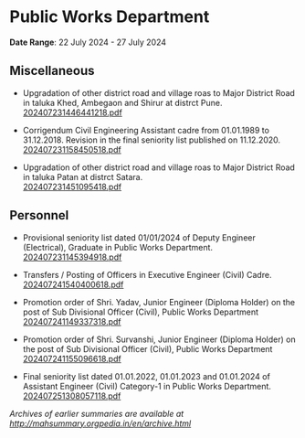 # Public Works Department

**Date Range**: 22 July 2024 - 27 July 2024


## Miscellaneous
- Upgradation of other district road and village roas to Major District Road in taluka Khed, Ambegaon and Shirur at distrct Pune.\
  [202407231446441218.pdf](https://gr.maharashtra.gov.in/Site/Upload/Government%20Resolutions/English/202407231446441218.pdf)

- Corrigendum Civil Engineering Assistant cadre from 01.01.1989 to 31.12.2018. Revision in the final seniority list published on 11.12.2020.\
  [202407231158450518.pdf](https://gr.maharashtra.gov.in/Site/Upload/Government%20Resolutions/English/202407231158450518.pdf)

- Upgradation of other district road and village roas to Major District Road in taluka Patan at distrct Satara.\
  [202407231451095418.pdf](https://gr.maharashtra.gov.in/Site/Upload/Government%20Resolutions/English/202407231451095418.pdf)

## Personnel
- Provisional seniority list dated 01/01/2024 of Deputy Engineer (Electrical), Graduate in Public Works Department.\
  [202407231145394918.pdf](https://gr.maharashtra.gov.in/Site/Upload/Government%20Resolutions/English/202407231145394918.pdf)

- Transfers / Posting of Officers in Executive Engineer (Civil) Cadre.\
  [202407241540400618.pdf](https://gr.maharashtra.gov.in/Site/Upload/Government%20Resolutions/English/202407241540400618.pdf)

- Promotion order of Shri. Yadav, Junior Engineer (Diploma Holder) on the post of Sub Divisional Officer (Civil), Public Works Department\
  [202407241149337318.pdf](https://gr.maharashtra.gov.in/Site/Upload/Government%20Resolutions/English/202407241149337318.pdf)

- Promotion order of Shri. Survanshi, Junior Engineer (Diploma Holder) on the post of Sub Divisional Officer (Civil), Public Works Department\
  [202407241155096618.pdf](https://gr.maharashtra.gov.in/Site/Upload/Government%20Resolutions/English/202407241155096618.pdf)

- Final seniority list dated 01.01.2022, 01.01.2023 and 01.01.2024 of Assistant Engineer (Civil) Category-1 in Public Works Department.\
  [202407251308057118.pdf](https://gr.maharashtra.gov.in/Site/Upload/Government%20Resolutions/English/202407251308057118.pdf)


*Archives of earlier summaries are available at http://mahsummary.orgpedia.in/en/archive.html*